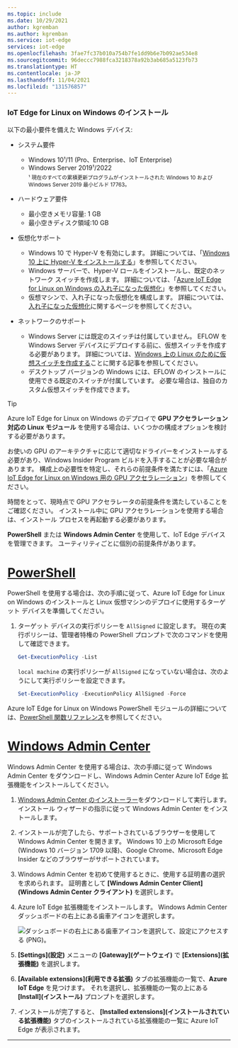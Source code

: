 ```yaml
---
ms.topic: include
ms.date: 10/29/2021
author: kgremban
ms.author: kgremban
ms.service: iot-edge
services: iot-edge
ms.openlocfilehash: 3fae7fc37b010a754b7fe1dd9b6e7b092ae534e8
ms.sourcegitcommit: 96deccc7988fca3218378a92b3ab685a5123fb73
ms.translationtype: HT
ms.contentlocale: ja-JP
ms.lasthandoff: 11/04/2021
ms.locfileid: "131576857"
---
```

### <a name="iot-edge-for-linux-on-windows-installation"></a>IoT Edge for Linux on Windows のインストール

以下の最小要件を備えた Windows デバイス:

* システム要件
   * Windows 10¹/11 (Pro、Enterprise、IoT Enterprise)
   * Windows Server 2019¹/2022  
   <sub>¹ 現在のすべての累積更新プログラムがインストールされた Windows 10 および Windows Server 2019 最小ビルド 17763。</sub>

* ハードウェア要件
  * 最小空きメモリ容量: 1 GB
  * 最小空きディスク領域:10 GB

* 仮想化サポート
  * Windows 10 で Hyper-V を有効にします。 詳細については、「[Windows 10 上に Hyper-V をインストールする](/virtualization/hyper-v-on-windows/quick-start/enable-hyper-v)」を参照してください。
  * Windows サーバーで、Hyper-V ロールをインストールし、既定のネットワーク スイッチを作成します。 詳細については、「[Azure IoT Edge for Linux on Windows の入れ子になった仮想化](../articles/iot-edge/nested-virtualization.md)」を参照してください。
  * 仮想マシンで、入れ子になった仮想化を構成します。 詳細については、[入れ子になった仮想化](../articles/iot-edge/nested-virtualization.md)に関するページを参照してください。

* ネットワークのサポート
  * Windows Server には既定のスイッチは付属していません。 EFLOW を Windows Server デバイスにデプロイする前に、仮想スイッチを作成する必要があります。  詳細については、[Windows 上の Linux のために仮想スイッチを作成する](../articles/iot-edge/how-to-create-virtual-switch.md)ことに関する記事を参照してください。
  * デスクトップ バージョンの Windows には、EFLOW のインストールに使用できる既定のスイッチが付属しています。 必要な場合は、独自のカスタム仮想スイッチを作成できます。

> [!TIP]
> Azure IoT Edge for Linux on Windows のデプロイで **GPU アクセラレーション対応の Linux モジュール** を使用する場合は、いくつかの構成オプションを検討する必要があります。
>
> お使いの GPU のアーキテクチャに応じて適切なドライバーをインストールする必要があり、Windows Insider Program ビルドを入手することが必要な場合があります。 構成上の必要性を特定し、それらの前提条件を満たすには、「[Azure IoT Edge for Linux on Windows 用の GPU アクセラレーション](../articles/iot-edge/gpu-acceleration.md)」を参照してください。
>
> 時間をとって、現時点で GPU アクセラレータの前提条件を満たしていることをご確認ください。 インストール中に GPU アクセラレーションを使用する場合は、インストール プロセスを再起動する必要があります。

**PowerShell** または **Windows Admin Center** を使用して、IoT Edge デバイスを管理できます。 ユーティリティごとに個別の前提条件があります。

# <a name="powershell"></a>[PowerShell](#tab/powershell)

PowerShell を使用する場合は、次の手順に従って、Azure IoT Edge for Linux on Windows のインストールと Linux 仮想マシンのデプロイに使用するターゲット デバイスを準備してください。

1. ターゲット デバイスの実行ポリシーを `AllSigned` に設定します。 現在の実行ポリシーは、管理者特権の PowerShell プロンプトで次のコマンドを使用して確認できます。

   ```powershell
   Get-ExecutionPolicy -List
   ```

   `local machine` の実行ポリシーが `AllSigned` になっていない場合は、次のようにして実行ポリシーを設定できます。

   ```powershell
   Set-ExecutionPolicy -ExecutionPolicy AllSigned -Force
   ```

Azure IoT Edge for Linux on Windows PowerShell モジュールの詳細については、[PowerShell 関数リファレンス](../articles/iot-edge/reference-iot-edge-for-linux-on-windows-functions.md)を参照してください。

# <a name="windows-admin-center"></a>[Windows Admin Center](#tab/windowsadmincenter)

Windows Admin Center を使用する場合は、次の手順に従って Windows Admin Center をダウンロードし、Windows Admin Center Azure IoT Edge 拡張機能をインストールしてください。

   1. [Windows Admin Center のインストーラー](https://aka.ms/wacdownload)をダウンロードして実行します。 インストール ウィザードの指示に従って Windows Admin Center をインストールします。

   1. インストールが完了したら、サポートされているブラウザーを使用して Windows Admin Center を開きます。 Windows 10 上の Microsoft Edge (Windows 10 バージョン 1709 以降)、Google Chrome、Microsoft Edge Insider などのブラウザーがサポートされています。

   1. Windows Admin Center を初めて使用するときに、使用する証明書の選択を求められます。 証明書として **[Windows Admin Center Client]\(Windows Admin Center クライアント\)** を選択します。

   1. Azure IoT Edge 拡張機能をインストールします。 Windows Admin Center ダッシュボードの右上にある歯車アイコンを選択します。

      ![ダッシュボードの右上にある歯車アイコンを選択して、設定にアクセスする (PNG)。](../articles/iot-edge/media/how-to-provision-devices-at-scale-linux-on-windows-x509/select-gear-icon.png)

   1. **[Settings]\(設定\)** メニューの **[Gateway]\(ゲートウェイ\)** で **[Extensions]\(拡張機能\)** を選択します。

   1. **[Available extensions]\(利用できる拡張\)** タブの拡張機能の一覧で、**Azure IoT Edge** を見つけます。 それを選択し、拡張機能の一覧の上にある **[Install]\(インストール\)** プロンプトを選択します。

   1. インストールが完了すると、 **[Installed extensions]\(インストールされている拡張機能\)** タブのインストールされている拡張機能の一覧に Azure IoT Edge が表示されます。

---

